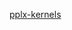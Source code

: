 [pplx-kernels](https://github.com/perplexityai/pplx-kernels/blob/master/docs/install-driver-and-dependencies.md)